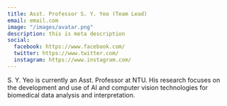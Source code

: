 ```yaml
---
title: Asst. Professor S. Y. Yeo (Team Lead)
email: email.com
image: "/images/avatar.png"
description: this is meta description
social:
  facebook: https://www.facebook.com/
  twitter: https://www.twitter.com/
  instagram: https://www.instagram.com/
---
```


S. Y. Yeo is currently an Asst. Professor at NTU. His research focuses on the development and use of AI and computer vision technologies for biomedical data analysis and interpretation.
